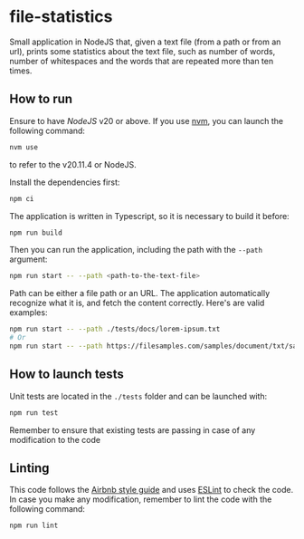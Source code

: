 # file-statistics

Small application in NodeJS that, given a text file (from a path or from an url), prints some statistics about the text file, such as number of words, number of whitespaces and the words that are repeated more than ten times.

## How to run

Ensure to have _NodeJS_ v20 or above. If you use [nvm](https://github.com/nvm-sh/nvm), you can launch the following command:

```sh
nvm use
```

to refer to the v20.11.4 or NodeJS.

Install the dependencies first:

```sh
npm ci
```

The application is written in Typescript, so it is necessary to build it before:

```sh
npm run build
```

Then you can run the application, including the path with the `--path` argument:

```sh
npm run start -- --path <path-to-the-text-file>
```

Path can be either a file path or an URL. The application automatically recognize what it is, and fetch the content correctly. Here's are valid examples:

```sh
npm run start -- --path ./tests/docs/lorem-ipsum.txt
# Or
npm run start -- --path https://filesamples.com/samples/document/txt/sample1.txt
```

## How to launch tests

Unit tests are located in the `./tests` folder and can be launched with:

```sh
npm run test
```

Remember to ensure that existing tests are passing in case of any modification to the code

## Linting

This code follows the [Airbnb style guide](https://github.com/airbnb/javascript) and uses [ESLint](https://eslint.org/) to check the code. In case you make any modification, remember to lint the code with the following command:

```sh
npm run lint
```
